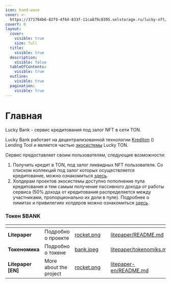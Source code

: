 ```yaml
---
icon: hand-wave
cover: >-
  https://371704b6-82f9-4f64-833f-11ca879c8395.selstorage.ru/lucky-nft/wallet/bank_cover.png
coverY: 0
layout:
  cover:
    visible: true
    size: full
  title:
    visible: true
  description:
    visible: false
  tableOfContents:
    visible: true
  outline:
    visible: true
  pagination:
    visible: true
---
```


# Главная

Lucky Bank - сервис кредитования под залог NFT в сети TON.

Lucky Bank работает на децентрализованной технологии [Krediton](https://t.me/krediton) () Lending Tool и является частью [экосистемы](https://t.me/nft_avatarki/51) Lucky TON.

Сервис предоставляет своим пользователям, следующие возможности:

1. Получить кредит в TON, под залог ликвидных NFT пользователя. Со списком коллекций под залог которых осуществляется кредитование, можно ознакомиться [здесь](https://t.me/lucky_ton_bank/4).&#x20;
2. Холдерам проектов экосистемы доступно пополнение пула кредитования и тем самым получение пассивного дохода от работы сервиса (50% дохода от кредитования распределяется между участниками, пропорционально их доли в пуле). Подробнее о лимитах и привилегиях холдеров можно ознакомиться [здесь](https://t.me/lucky_ton_bank/5).&#x20;

### Токен $BANK

<table data-view="cards"><thead><tr><th></th><th></th><th data-hidden data-card-cover data-type="files"></th><th data-hidden></th><th data-hidden data-card-target data-type="content-ref"></th></tr></thead><tbody><tr><td><strong>Litepaper</strong></td><td>Подробно о проекте</td><td><a href=".gitbook/assets/rocket.png">rocket.png</a></td><td></td><td><a href="token/litepaper/README.md">litepaper/README.md</a></td></tr><tr><td><strong>Токеномика</strong></td><td>Подробно о токене</td><td><a href=".gitbook/assets/bank.jpeg">bank.jpeg</a></td><td></td><td><a href="token/litepaper/tokenomiks.md">litepaper/tokenomiks.md</a></td></tr><tr><td><strong>Litepaper [EN]</strong></td><td>More about the project</td><td><a href=".gitbook/assets/rocket.png">rocket.png</a></td><td></td><td><a href="token/litepaper-en/README.md">litepaper-en/README.md</a></td></tr></tbody></table>
